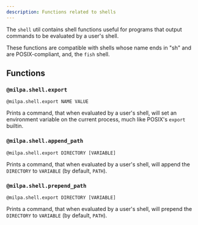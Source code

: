 ```yaml
---
description: Functions related to shells
---
```


The `shell` util contains shell functions useful for programs that output commands to be evaluated by a user's shell.

These functions are compatible with shells whose name ends in "sh" and are POSIX-compliant, and, the `fish` shell.

## Functions

### `@milpa.shell.export`

`@milpa.shell.export NAME VALUE`

Prints a command, that when evaluated by a user's shell, will set an environment variable on the current process, much like POSIX's `export` builtin.

### `@milpa.shell.append_path`

`@milpa.shell.export DIRECTORY [VARIABLE]`

Prints a command, that when evaluated by a user's shell, will append the `DIRECTORY` to `VARIABLE` (by default, `PATH`).

### `@milpa.shell.prepend_path`

`@milpa.shell.export DIRECTORY [VARIABLE]`

Prints a command, that when evaluated by a user's shell, will prepend the `DIRECTORY` to `VARIABLE` (by default, `PATH`).
